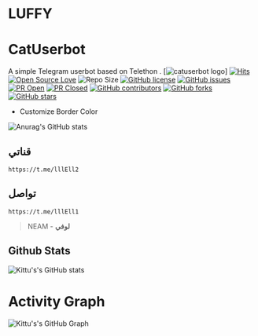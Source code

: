 
# LUFFY
# CatUserbot
A simple Telegram userbot based on Telethon .
[![catuserbot logo](https://telegra.ph/file/99d31319283ea16c63d92.jpg)]
[![Hits](https://hits.seeyoufarm.com/api/count/incr/badge.svg?url=https%3A%2F%2Fgithub.com%2Fsandy1709%2Fcatuserbot&count_bg=%2379C83D&title_bg=%23555555&icon=&icon_color=%23E7E7E7&title=hits&edge_flat=false)](https://github.com/LufffyTeam/Luffy)
[![Open Source Love](https://badges.frapsoft.com/os/v2/open-source.png?v=103)](https://github.com/LufffyTeam/Luffy/)
![Repo Size](https://img.shields.io/github/repo-size/LufffyTeam/Luffy?&style=flat-square&logo=github)
[![GitHub license](https://img.shields.io/github/license/LufffyTeam/Luffy?&style=flat-square&logo=github)](https://github.com/LufffyTeam/Luffy/blob/master/LICENSE)
[![GitHub issues](https://img.shields.io/github/issues/LufffyTeam/Luffy?&style=flat-square&logo=github)](https://github.com/LufffyTeam/Luffy)
[![PR Open](https://img.shields.io/github/issues-pr/LufffyTeam/Luffy?&style=flat-square&logo=github)](https://github.com/LufffyTeam/Luffy)
[![PR Closed](https://img.shields.io/github/issues-pr-closed/LufffyTeam/Luffy?&style=flat-square&logo=github)](https://github.com/LufffyTeam/Luffy/pulls?q=is:closed)
[![GitHub contributors](https://img.shields.io/github/contributors/LufffyTeam/Luffy?&style=flat-square&logo=github)](https://GitHub.com/LufffyTeam/Luffy)
[![GitHub forks](https://img.shields.io/github/forks/LufffyTeam/Luffy?&style=flat-square&logo=github)](https://github.com/LufffyTeam/Luffy/library)
[![GitHub stars](https://img.shields.io/github/stars/LufffyTeam/Luffy?&style=flat-square&logo=github)](https://github.com/LufffyTeam/Luffy/library)

- Customize Border Color

![Anurag's GitHub stats](https://github-readme-stats.vercel.app/api?username=anuraghazra&border_color=2e4058)
## قناتي
    https://t.me/lllEll2
## تواصل
    https://t.me/lllEll1
   
> NEAM - **لوفي**

## Github Stats
![Kittu's's GitHub stats](https://github-readme-stats.vercel.app/api?username=LufffyTeam&show_icons=true&theme=synthwave)

# Activity Graph

![Kittu's's GitHub Graph](https://activity-graph.herokuapp.com/graph?username=LufffyTeam&custom_title=My%20Graph&bg_color=241731&line=f20f80&color=f52f91&point=fdf5ea&hide_border=true&area=false&area_color=fdf5ea)

